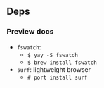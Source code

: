 ## Deps

### Preview docs

- `fswatch`:
    - `$ yay -S fswatch`
    - `$ brew install fswatch`
- `surf`: lightweight browser
    - `# port install surf`
